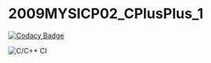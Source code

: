 # 2009MYSICP02_CPlusPlus_1

[![Codacy Badge](https://api.codacy.com/project/badge/Grade/c7002a8070264139a95e344ac3faf5e5)](https://app.codacy.com/gh/99002638/2009MYSICP02_CPlusPlus_1?utm_source=github.com&utm_medium=referral&utm_content=99002638/2009MYSICP02_CPlusPlus_1&utm_campaign=Badge_Grade)

![C/C++ CI](https://github.com/99002638/2009MYSICP02_CPlusPlus_1/workflows/C/C++%20CI/badge.svg?branch=main)
